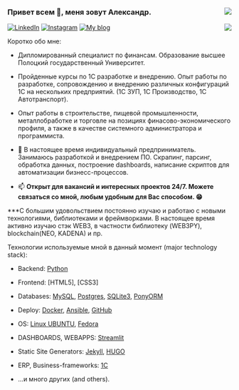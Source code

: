 ### Привет всем 👋, меня зовут Александр. <img align="right" src="https://komarev.com/ghpvc/?username=Alba3k"/>


<a href="https://www.linkedin.com/in/alexander-by" target="_blank"><img title="LinkedIn" src="https://img.icons8.com/wired/34/000000/linkedin.png"/></a>
<a href="https://www.instagram.com/alexander_babyna" target="_blank"><img title="Instagram" src="https://img.icons8.com/wired/34/000000/instagram-new.png"/></a>
<a href="https://Alba3k.github.io" target="_blank"><img title="My blog" src="https://img.icons8.com/wired/30/000000/domain.png"/></a>
<img align="right" src="https://github-readme-stats.vercel.app/api?username=Alba3k&show_icons=true&hide_rank=true"/>

Коротко обо мне:

- Дипломированный специалист по финансам. Образование высшее Полоцкий государственный Университет.
- Пройденные курсы по 1С разработке и внедрению. Опыт работы по разработке, сопровождению и внедрению различных конфигураций 1С на нескольких 
предприятий. (1С ЗУП, 1С Производство, 1С Автотранспорт).
- Опыт работы в строительстве, пищевой промышленности, металлобработке и торговле на позициях финасово-экономического профиля, 
а также в качестве системного администратора и программиста.
- 🔭 В настоящее время индивидуальный предприниматель. Занимаюсь разработкой и внедрением ПО. Скрапинг, парсинг, обработка данных, построение dashboards,
написание скриптов для автоматизации бизнесс-процессов.  

- 📫 **Открыт для вакансий и интересных проектов 24/7. Можете связаться со мной, любым удобным для Вас способом. 😁**

***С большим удовольствием постоянно изучаю и работаю с новыми технологиями, библиотеками и фреймворками. В настоящее время активно изучаю стэк
WEB3, в частности библиотеку (WEB3PY), blockchain(NEO, KADENA) и пр.

Технологии используемые мной в данный момент (major technology stack):

* Backend: [Python](https://www.python.org/)
* Frontend: [HTML5], [CSS3]
* Databases: [MySQL](https://www.mysql.com), [Postgres](https://www.postgresql.org), [SQLite3](https://www.sqlite.org), [PonyORM](https://ponyorm.org)
* Deploy: [Docker](https://www.docker.com), [Ansible](https://www.ansible.com), [GitHub](https://github.com)
* OS: [Linux UBUNTU](https://ubuntu.com), [Fedora](https://getfedora.org/ru/)
* DASHBOARDS, WEBAPPS: [Streamlit](https://streamlit.io)
* Static Site Generators: [Jekyll](https://jekyllrb.com/), [HUGO](https://gohugo.io/)
* ERP, Business-frameworks: [1C](https://1c.ru/)

* ...и много других (and others).

